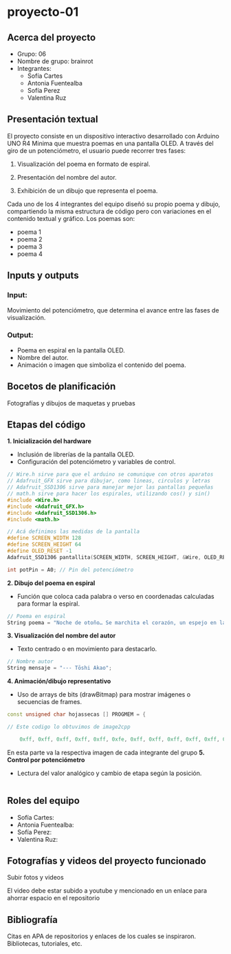 # proyecto-01

## Acerca del proyecto

- Grupo: 06
- Nombre de grupo: brainrot
- Integrantes:
  - Sofía Cartes
  - Antonia Fuentealba
  - Sofía Perez
  - Valentina Ruz

## Presentación textual

El proyecto consiste en un dispositivo interactivo desarrollado con Arduino UNO R4 Minima que muestra poemas en una pantalla OLED. A través del giro de un potenciómetro, el usuario puede recorrer tres fases:

1. Visualización del poema en formato de espiral.

2. Presentación del nombre del autor.

3. Exhibición de un dibujo que representa el poema.

Cada uno de los 4 integrantes del equipo diseñó su propio poema y dibujo, compartiendo la misma estructura de código pero con variaciones en el contenido textual y gráfico. Los poemas son:

- poema 1
- poema 2
- poema 3
- poema 4

## Inputs y outputs

### Input: 

Movimiento del potenciómetro, que determina el avance entre las fases de visualización.

### Output:
- Poema en espiral en la pantalla OLED.
- Nombre del autor.
- Animación o imagen que simboliza el contenido del poema.

## Bocetos de planificación

Fotografías y dibujos de maquetas y pruebas

## Etapas del código

**1. Inicialización del hardware**

- Inclusión de librerías de la pantalla OLED.
- Configuración del potenciómetro y variables de control.
```cpp
// Wire.h sirve para que el arduino se comunique con otros aparatos
// Adafruit_GFX sirve para dibujar, como lineas, circulos y letras
// Adafruit_SSD1306 sirve para manejar mejor las pantallas pequeñas
// math.h sirve para hacer los espirales, utilizando cos() y sin()
#include <Wire.h>
#include <Adafruit_GFX.h>
#include <Adafruit_SSD1306.h>
#include <math.h>

// Acá definimos las medidas de la pantalla
#define SCREEN_WIDTH 128
#define SCREEN_HEIGHT 64
#define OLED_RESET -1
Adafruit_SSD1306 pantallita(SCREEN_WIDTH, SCREEN_HEIGHT, &Wire, OLED_RESET);

int potPin = A0; // Pin del potenciómetro
```

**2. Dibujo del poema en espiral**

- Función que coloca cada palabra o verso en coordenadas calculadas para formar la espiral.
```cpp
// Poema en espiral
String poema = "Noche de otoño… Se marchita el corazón, un espejo en la mano.";
```

**3. Visualización del nombre del autor**

- Texto centrado o en movimiento para destacarlo.
```cpp
// Nombre autor
String mensaje = "--- Tōshi Akao";
```
**4. Animación/dibujo representativo**

- Uso de arrays de bits (drawBitmap) para mostrar imágenes o secuencias de frames.
```cpp
const unsigned char hojassecas [] PROGMEM = {

// Este codigo lo obtuvimos de image2cpp

 	0xff, 0xff, 0xff, 0xff, 0xff, 0xfe, 0xff, 0xff, 0xff, 0xff, 0xff, 0xff, 0xff, 0xff, 0xff, 0xff, 
```
En esta parte va la respectiva imagen de cada integrante del grupo
**5. Control por potenciómetro**

- Lectura del valor analógico y cambio de etapa según la posición.
```cpp

```
## Roles del equipo
- Sofía Cartes:
- Antonia Fuentealba:
- Sofía Perez:
- Valentina Ruz:


## Fotografías y videos del proyecto funcionado

Subir fotos y videos

El video debe estar subido a youtube y mencionado en un enlace para ahorrar espacio en el repositorio

## Bibliografía

Citas en APA de repositorios y enlaces de los cuales se inspiraron. Bibliotecas, tutoriales, etc.
